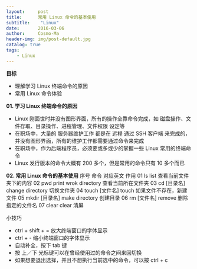 ```yaml
---
layout:     post
title:      常用 Linux 命令的基本使用
subtitle:    "Linux"
date:       2016-03-06
author:     Cosmo-Ma
header-img: img/post-default.jpg
catalog: true
tags:
    - Linux
---
```


**目标**
- 理解学习 Linux 终端命令的原因
- 常用 Linux 命令体验

**01. 学习 Linux 终端命令的原因**
- Linux 刚面世时并没有图形界面，所有的操作全靠命令完成，如 磁盘操作、文件存取、目录操作、进程管理、文件权限 设定等
- 在职场中，大量的 服务器维护工作 都是在 远程 通过 SSH 客户端 来完成的，并没有图形界面，所有的维护工作都需要通过命令来完成
- 在职场中，作为后端程序员，必须要或多或少的掌握一些 Linux 常用的终端命令
- Linux 发行版本的命令大概有 200 多个，但是常用的命令只有 10 多个而已

**02. 常用 Linux 命令的基本使用**
序号	命令	对应英文	作用
01	ls	list	查看当前文件夹下的内容
02	pwd	print wrok directory	查看当前所在文件夹
03	cd [目录名]	change directory	切换文件夹
04	touch [文件名]	touch	如果文件不存在，新建文件
05	mkdir [目录名]	make directory	创建目录
06	rm [文件名]	remove	删除指定的文件名
07	clear	clear	清屏

小技巧

 - ctrl + shift + = 放大终端窗口的字体显示 
 - ctrl + - 缩小终端窗口的字体显示
- 自动补全，按下 tab 键
- 按 上／下 光标键可以在曾经使用过的命令之间来回切换
- 如果想要退出选择，并且不想执行当前选中的命令，可以按 ctrl + c